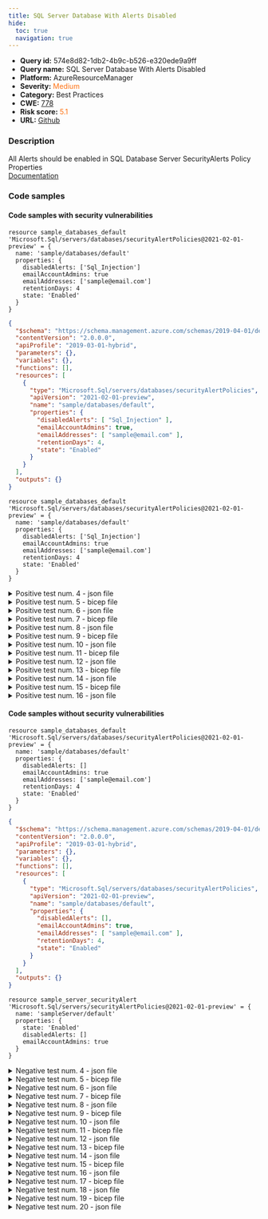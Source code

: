 ```yaml
---
title: SQL Server Database With Alerts Disabled
hide:
  toc: true
  navigation: true
---
```


<style>
  .highlight .hll {
    background-color: #ff171742;
  }
  .md-content {
    max-width: 1100px;
    margin: 0 auto;
  }
</style>

-   **Query id:** 574e8d82-1db2-4b9c-b526-e320ede9a9ff
-   **Query name:** SQL Server Database With Alerts Disabled
-   **Platform:** AzureResourceManager
-   **Severity:** <span style="color:#ff7213">Medium</span>
-   **Category:** Best Practices
-   **CWE:** <a href="https://cwe.mitre.org/data/definitions/778.html" onclick="newWindowOpenerSafe(event, 'https://cwe.mitre.org/data/definitions/778.html')">778</a>
-   **Risk score:** <span style="color:#ff7213">5.1</span>
-   **URL:** [Github](https://github.com/Checkmarx/kics/tree/master/assets/queries/azureResourceManager/sql_server_database_with_alerts_disabled)

### Description
All Alerts should be enabled in SQL Database Server SecurityAlerts Policy Properties<br>
[Documentation](https://docs.microsoft.com/en-us/azure/templates/microsoft.sql/servers/databases/securityalertpolicies?tabs=json)

### Code samples
#### Code samples with security vulnerabilities
```bicep title="Positive test num. 1 - bicep file" hl_lines="4"
resource sample_databases_default 'Microsoft.Sql/servers/databases/securityAlertPolicies@2021-02-01-preview' = {
  name: 'sample/databases/default'
  properties: {
    disabledAlerts: ['Sql_Injection']
    emailAccountAdmins: true
    emailAddresses: ['sample@email.com']
    retentionDays: 4
    state: 'Enabled'
  }
}

```
```json title="Positive test num. 2 - json file" hl_lines="14"
{
  "$schema": "https://schema.management.azure.com/schemas/2019-04-01/deploymentTemplate.json#",
  "contentVersion": "2.0.0.0",
  "apiProfile": "2019-03-01-hybrid",
  "parameters": {},
  "variables": {},
  "functions": [],
  "resources": [
    {
      "type": "Microsoft.Sql/servers/databases/securityAlertPolicies",
      "apiVersion": "2021-02-01-preview",
      "name": "sample/databases/default",
      "properties": {
        "disabledAlerts": [ "Sql_Injection" ],
        "emailAccountAdmins": true,
        "emailAddresses": [ "sample@email.com" ],
        "retentionDays": 4,
        "state": "Enabled"
      }
    }
  ],
  "outputs": {}
}

```
```bicep title="Positive test num. 3 - bicep file" hl_lines="4"
resource sample_databases_default 'Microsoft.Sql/servers/databases/securityAlertPolicies@2021-02-01-preview' = {
  name: 'sample/databases/default'
  properties: {
    disabledAlerts: ['Sql_Injection']
    emailAccountAdmins: true
    emailAddresses: ['sample@email.com']
    retentionDays: 4
    state: 'Enabled'
  }
}

```
<details><summary>Positive test num. 4 - json file</summary>

```json hl_lines="16"
{
  "properties": {
    "template": {
      "$schema": "https://schema.management.azure.com/schemas/2019-04-01/deploymentTemplate.json#",
      "contentVersion": "2.0.0.0",
      "apiProfile": "2019-03-01-hybrid",
      "parameters": {},
      "variables": {},
      "functions": [],
      "resources": [
        {
          "type": "Microsoft.Sql/servers/databases/securityAlertPolicies",
          "apiVersion": "2021-02-01-preview",
          "name": "sample/databases/default",
          "properties": {
            "disabledAlerts": [ "Sql_Injection" ],
            "emailAccountAdmins": true,
            "emailAddresses": [ "sample@email.com" ],
            "retentionDays": 4,
            "state": "Enabled"
          }
        }
      ],
      "outputs": {}
    },
    "parameters": {}
  },
  "kind": "template",
  "type": "Microsoft.Blueprint/blueprints/artifacts",
  "name": "myTemplate"
}

```
</details>
<details><summary>Positive test num. 5 - bicep file</summary>

```bicep hl_lines="7"
resource sample_databases_default 'Microsoft.Sql/servers/databases/securityAlertPolicies@2021-02-01-preview' = {
  name: 'sample/databases/default'
  properties: {
    emailAccountAdmins: true
    emailAddresses: ['sample@email.com']
    retentionDays: 4
    state: 'Disabled'
  }
}

```
</details>
<details><summary>Positive test num. 6 - json file</summary>

```json hl_lines="17"
{
  "$schema": "https://schema.management.azure.com/schemas/2019-04-01/deploymentTemplate.json#",
  "contentVersion": "2.0.0.0",
  "apiProfile": "2019-03-01-hybrid",
  "parameters": {},
  "variables": {},
  "functions": [],
  "resources": [
    {
      "type": "Microsoft.Sql/servers/databases/securityAlertPolicies",
      "apiVersion": "2021-02-01-preview",
      "name": "sample/databases/default",
      "properties": {
        "emailAccountAdmins": true,
        "emailAddresses": [ "sample@email.com" ],
        "retentionDays": 4,
        "state": "Disabled"
      }
    }
  ],
  "outputs": {}
}

```
</details>
<details><summary>Positive test num. 7 - bicep file</summary>

```bicep hl_lines="7"
resource sample_databases_default 'Microsoft.Sql/servers/databases/securityAlertPolicies@2021-02-01-preview' = {
  name: 'sample/databases/default'
  properties: {
    emailAccountAdmins: true
    emailAddresses: ['sample@email.com']
    retentionDays: 4
    state: 'Disabled'
  }
}

```
</details>
<details><summary>Positive test num. 8 - json file</summary>

```json hl_lines="19"
{
  "properties": {
    "template": {
      "$schema": "https://schema.management.azure.com/schemas/2019-04-01/deploymentTemplate.json#",
      "contentVersion": "2.0.0.0",
      "apiProfile": "2019-03-01-hybrid",
      "parameters": {},
      "variables": {},
      "functions": [],
      "resources": [
        {
          "type": "Microsoft.Sql/servers/databases/securityAlertPolicies",
          "apiVersion": "2021-02-01-preview",
          "name": "sample/databases/default",
          "properties": {
            "emailAccountAdmins": true,
            "emailAddresses": [ "sample@email.com" ],
            "retentionDays": 4,
            "state": "Disabled"
          }
        }
      ],
      "outputs": {}
    },
    "parameters": {}
  },
  "kind": "template",
  "type": "Microsoft.Blueprint/blueprints/artifacts",
  "name": "myTemplate"
}

```
</details>
<details><summary>Positive test num. 9 - bicep file</summary>

```bicep hl_lines="1"
resource sqlDatabase 'Microsoft.Sql/servers/databases@2021-02-01-preview' = {
  name: 'sample/default'
  location: resourceGroup().location
  properties: {
    collation: 'SQL_Latin1_General_CP1_CI_AS'
    maxSizeBytes: 2147483648
  }
}

```
</details>
<details><summary>Positive test num. 10 - json file</summary>

```json hl_lines="12"
{
  "properties": {
    "template": {
      "$schema": "https://schema.management.azure.com/schemas/2019-04-01/deploymentTemplate.json#",
      "contentVersion": "2.0.0.0",
      "apiProfile": "2019-03-01-hybrid",
      "parameters": {},
      "variables": {},
      "functions": [],
      "resources": [
        {
          "type": "Microsoft.Sql/servers/databases",
          "apiVersion": "2021-02-01-preview",
          "name": "sample/default",
          "location": "[resourceGroup().location]",
          "properties": {
            "collation": "SQL_Latin1_General_CP1_CI_AS",
            "maxSizeBytes": 2147483648
          }
        }
      ],
      "outputs": {}
    },
    "parameters": {}
  },
  "kind": "template",
  "type": "Microsoft.Blueprint/blueprints/artifacts",
  "name": "myTemplate"
}

```
</details>
<details><summary>Positive test num. 11 - bicep file</summary>

```bicep hl_lines="4"
resource sample_server_securityAlert 'Microsoft.Sql/servers/securityAlertPolicies@2021-02-01-preview' = {
  name: 'sampleServer/default'
  properties: {
    disabledAlerts: ['Sql_Injection']
    emailAccountAdmins: true
    emailAddresses: ['sample@email.com']
    retentionDays: 4
    state: 'Enabled'
  }
}

```
</details>
<details><summary>Positive test num. 12 - json file</summary>

```json hl_lines="17"
{
  "$schema": "https://schema.management.azure.com/schemas/2019-04-01/deploymentTemplate.json#",
  "contentVersion": "1.0.0.0",
  "metadata": {
    "_generator": {
      "name": "bicep",
      "version": "0.37.4.10188",
      "templateHash": "9432867529760988896"
    }
  },
  "resources": [
    {
      "type": "Microsoft.Sql/servers/securityAlertPolicies",
      "apiVersion": "2021-02-01-preview",
      "name": "sampleServer/default",
      "properties": {
        "disabledAlerts": ["Sql_Injection"],
        "emailAccountAdmins": true,
        "emailAddresses": [
          "sample@email.com"
        ],
        "retentionDays": 4,
        "state": "Enabled"
      }
    }
  ]
}
```
</details>
<details><summary>Positive test num. 13 - bicep file</summary>

```bicep hl_lines="8"
resource sample_server_securityAlert 'Microsoft.Sql/servers/securityAlertPolicies@2021-02-01-preview' = {
  name: 'sampleServer/default'
  properties: {
    disabledAlerts: ['Sql_Injection']
    emailAccountAdmins: true
    emailAddresses: ['sample@email.com']
    retentionDays: 4
    state: 'Disabled'
  }
}

```
</details>
<details><summary>Positive test num. 14 - json file</summary>

```json hl_lines="23"
{
  "$schema": "https://schema.management.azure.com/schemas/2019-04-01/deploymentTemplate.json#",
  "contentVersion": "1.0.0.0",
  "metadata": {
    "_generator": {
      "name": "bicep",
      "version": "0.37.4.10188",
      "templateHash": "6052430267505263681"
    }
  },
  "resources": [
    {
      "type": "Microsoft.Sql/servers/securityAlertPolicies",
      "apiVersion": "2021-02-01-preview",
      "name": "sampleServer/default",
      "properties": {
        "disabledAlerts": ["Sql_Injection"],
        "emailAccountAdmins": true,
        "emailAddresses": [
          "sample@email.com"
        ],
        "retentionDays": 4,
        "state": "Disabled"
      }
    }
  ]
}
```
</details>
<details><summary>Positive test num. 15 - bicep file</summary>

```bicep hl_lines="1"
resource sqlServer 'Microsoft.Sql/servers@2021-02-01-preview' = {
  name: 'sample'
  location: resourceGroup().location
  properties: {
    administratorLogin: 'sqladminuser'
    administratorLoginPassword: 'P@ssw0rd123!' 
    minimalTlsVersion: '1.2'
    publicNetworkAccess: 'Enabled'
  }
}

```
</details>
<details><summary>Positive test num. 16 - json file</summary>

```json hl_lines="13"
{
  "$schema": "https://schema.management.azure.com/schemas/2019-04-01/deploymentTemplate.json#",
  "contentVersion": "1.0.0.0",
  "metadata": {
    "_generator": {
      "name": "bicep",
      "version": "0.37.4.10188",
      "templateHash": "15083796068864284852"
    }
  },
  "resources": [
    {
      "type": "Microsoft.Sql/servers",
      "apiVersion": "2021-02-01-preview",
      "name": "sample",
      "location": "[resourceGroup().location]",
      "properties": {
        "administratorLogin": "sqladminuser",
        "administratorLoginPassword": "P@ssw0rd123!",
        "minimalTlsVersion": "1.2",
        "publicNetworkAccess": "Enabled"
      }
    }
  ]
}
```
</details>


#### Code samples without security vulnerabilities
```bicep title="Negative test num. 1 - bicep file"
resource sample_databases_default 'Microsoft.Sql/servers/databases/securityAlertPolicies@2021-02-01-preview' = {
  name: 'sample/databases/default'
  properties: {
    disabledAlerts: []
    emailAccountAdmins: true
    emailAddresses: ['sample@email.com']
    retentionDays: 4
    state: 'Enabled'
  }
}

```
```json title="Negative test num. 2 - json file"
{
  "$schema": "https://schema.management.azure.com/schemas/2019-04-01/deploymentTemplate.json#",
  "contentVersion": "2.0.0.0",
  "apiProfile": "2019-03-01-hybrid",
  "parameters": {},
  "variables": {},
  "functions": [],
  "resources": [
    {
      "type": "Microsoft.Sql/servers/databases/securityAlertPolicies",
      "apiVersion": "2021-02-01-preview",
      "name": "sample/databases/default",
      "properties": {
        "disabledAlerts": [],
        "emailAccountAdmins": true,
        "emailAddresses": [ "sample@email.com" ],
        "retentionDays": 4,
        "state": "Enabled"
      }
    }
  ],
  "outputs": {}
}

```
```bicep title="Negative test num. 3 - bicep file"
resource sample_server_securityAlert 'Microsoft.Sql/servers/securityAlertPolicies@2021-02-01-preview' = {
  name: 'sampleServer/default'
  properties: {
    state: 'Enabled'
    disabledAlerts: []
    emailAccountAdmins: true
  }
}

```
<details><summary>Negative test num. 4 - json file</summary>

```json
{
  "$schema": "https://schema.management.azure.com/schemas/2019-04-01/deploymentTemplate.json#",
  "contentVersion": "1.0.0.0",
  "metadata": {
    "_generator": {
      "name": "bicep",
      "version": "0.37.4.10188",
      "templateHash": "8371526641644790449"
    }
  },
  "resources": [
    {
      "type": "Microsoft.Sql/servers/securityAlertPolicies",
      "apiVersion": "2021-02-01-preview",
      "name": "sampleServer/Default",
      "properties": {
        "state": "Enabled",
        "disabledAlerts": [],
        "emailAccountAdmins": true
      }
    }
  ]
}
```
</details>
<details><summary>Negative test num. 5 - bicep file</summary>

```bicep
resource sample_databases_default 'Microsoft.Sql/servers/databases/securityAlertPolicies@2021-02-01-preview' = {
  name: 'sample/databases/default'
  properties: {
    emailAccountAdmins: true
    emailAddresses: ['sample@email.com']
    retentionDays: 4
    state: 'Enabled'
  }
}

```
</details>
<details><summary>Negative test num. 6 - json file</summary>

```json
{
  "$schema": "https://schema.management.azure.com/schemas/2019-04-01/deploymentTemplate.json#",
  "contentVersion": "2.0.0.0",
  "apiProfile": "2019-03-01-hybrid",
  "parameters": {},
  "variables": {},
  "functions": [],
  "resources": [
    {
      "type": "Microsoft.Sql/servers/databases/securityAlertPolicies",
      "apiVersion": "2021-02-01-preview",
      "name": "sample/databases/default",
      "properties": {
        "emailAccountAdmins": true,
        "emailAddresses": [ "sample@email.com" ],
        "retentionDays": 4,
        "state": "Enabled"
      }
    }
  ],
  "outputs": {}
}

```
</details>
<details><summary>Negative test num. 7 - bicep file</summary>

```bicep
resource sample_databases_default 'Microsoft.Sql/servers/databases/securityAlertPolicies@2021-02-01-preview' = {
  name: 'sample/databases/default'
  properties: {
    disabledAlerts: []
    emailAccountAdmins: true
    emailAddresses: ['sample@email.com']
    retentionDays: 4
    state: 'Enabled'
  }
}

```
</details>
<details><summary>Negative test num. 8 - json file</summary>

```json
{
  "properties": {
    "template": {
      "$schema": "https://schema.management.azure.com/schemas/2019-04-01/deploymentTemplate.json#",
      "contentVersion": "2.0.0.0",
      "apiProfile": "2019-03-01-hybrid",
      "parameters": {},
      "variables": {},
      "functions": [],
      "resources": [
        {
          "type": "Microsoft.Sql/servers/databases/securityAlertPolicies",
          "apiVersion": "2021-02-01-preview",
          "name": "sample/databases/default",
          "properties": {
            "disabledAlerts": [],
            "emailAccountAdmins": true,
            "emailAddresses": [ "sample@email.com" ],
            "retentionDays": 4,
            "state": "Enabled"
          }
        }
      ],
      "outputs": {}
    },
    "parameters": {}
  },
  "kind": "template",
  "type": "Microsoft.Blueprint/blueprints/artifacts",
  "name": "myTemplate"
}

```
</details>
<details><summary>Negative test num. 9 - bicep file</summary>

```bicep
resource sample_databases_default 'Microsoft.Sql/servers/databases/securityAlertPolicies@2021-02-01-preview' = {
  name: 'sample/databases/default'
  properties: {
    emailAccountAdmins: true
    emailAddresses: ['sample@email.com']
    retentionDays: 4
    state: 'Enabled'
  }
}

```
</details>
<details><summary>Negative test num. 10 - json file</summary>

```json
{
  "properties": {
    "template": {
      "$schema": "https://schema.management.azure.com/schemas/2019-04-01/deploymentTemplate.json#",
      "contentVersion": "2.0.0.0",
      "apiProfile": "2019-03-01-hybrid",
      "parameters": {},
      "variables": {},
      "functions": [],
      "resources": [
        {
          "type": "Microsoft.Sql/servers/databases/securityAlertPolicies",
          "apiVersion": "2021-02-01-preview",
          "name": "sample/databases/default",
          "properties": {
            "emailAccountAdmins": true,
            "emailAddresses": [ "sample@email.com" ],
            "retentionDays": 4,
            "state": "Enabled"
          }
        }
      ],
      "outputs": {}
    },
    "parameters": {}
  },
  "kind": "template",
  "type": "Microsoft.Blueprint/blueprints/artifacts",
  "name": "myTemplate"
}

```
</details>
<details><summary>Negative test num. 11 - bicep file</summary>

```bicep
resource sample_database 'Microsoft.Sql/servers/databases@2021-02-01-preview' = {
  name: 'sampleServer/sampleDatabase'
  location: 'Sample'
  properties: {
    sampleName: 'AdventureWorksLT'
  }
}

resource sample_databases_default 'Microsoft.Sql/servers/databases/securityAlertPolicies@2021-02-01-preview' = {
  name: 'sample/databases/default'
  location: 'Sample'
  properties: {
    disabledAlerts: []
    state: 'Enabled'
}}

```
</details>
<details><summary>Negative test num. 12 - json file</summary>

```json
{
  "$schema": "https://schema.management.azure.com/schemas/2019-04-01/deploymentTemplate.json#",
  "contentVersion": "1.0.0.0",
  "metadata": {
    "_generator": {
      "name": "bicep",
      "version": "0.37.4.10188",
      "templateHash": "6537157491087265147"
    }
  },
  "resources": [
    {
      "type": "Microsoft.Sql/servers/databases",
      "apiVersion": "2021-02-01-preview",
      "name": "sampleServer/sampleDatabase",
      "location": "Sample",
      "properties": {
        "sampleName": "AdventureWorksLT"
      }
    },
    {
      "type": "Microsoft.Sql/servers/databases/securityAlertPolicies",
      "apiVersion": "2021-02-01-preview",
      "name": "sample/databases/Default",
      "location": "Sample",
      "properties": {
        "disabledAlerts": [],
        "state": "Enabled"
      }
    }
  ]
}
```
</details>
<details><summary>Negative test num. 13 - bicep file</summary>

```bicep
resource sample_database 'Microsoft.Sql/servers/databases@2021-02-01-preview' = {
  name: 'sampleServer/sampleDatabase'
  location: 'Sample'
  properties: {
    sampleName: 'AdventureWorksLT'
  }
}

resource sample_databases_default 'Microsoft.Sql/servers/databases/securityAlertPolicies@2021-02-01-preview' = {
  name: 'sample/databases/default'
  location: 'Sample'
  properties: {
    state: 'Enabled'
}}

```
</details>
<details><summary>Negative test num. 14 - json file</summary>

```json
{
  "$schema": "https://schema.management.azure.com/schemas/2019-04-01/deploymentTemplate.json#",
  "contentVersion": "1.0.0.0",
  "metadata": {
    "_generator": {
      "name": "bicep",
      "version": "0.37.4.10188",
      "templateHash": "3186770193589075684"
    }
  },
  "resources": [
    {
      "type": "Microsoft.Sql/servers/databases",
      "apiVersion": "2021-02-01-preview",
      "name": "sampleServer/sampleDatabase",
      "location": "Sample",
      "properties": {
        "sampleName": "AdventureWorksLT"
      }
    },
    {
      "type": "Microsoft.Sql/servers/databases/securityAlertPolicies",
      "apiVersion": "2021-02-01-preview",
      "name": "sample/databases/Default",
      "location": "Sample",
      "properties": {
        "state": "Enabled"
      }
    }
  ]
}
```
</details>
<details><summary>Negative test num. 15 - bicep file</summary>

```bicep
resource sample_server 'Microsoft.Sql/servers@2021-02-01-preview' = {
  name: 'sampleServer'
  location: resourceGroup().location
  properties: {
    administratorLogin: 'sqladminuser'
    administratorLoginPassword: 'P@ssw0rd123!' 
  }
}

resource sample_server_securityAlert 'Microsoft.Sql/servers/securityAlertPolicies@2021-02-01-preview' = {
  name: 'sampleServer/default'
  properties: {
    state: 'Enabled'
    disabledAlerts: []
    emailAccountAdmins: true
  }
}

```
</details>
<details><summary>Negative test num. 16 - json file</summary>

```json
{
  "$schema": "https://schema.management.azure.com/schemas/2019-04-01/deploymentTemplate.json#",
  "contentVersion": "1.0.0.0",
  "metadata": {
    "_generator": {
      "name": "bicep",
      "version": "0.37.4.10188",
      "templateHash": "7042966288860294010"
    }
  },
  "resources": [
    {
      "type": "Microsoft.Sql/servers",
      "apiVersion": "2021-02-01-preview",
      "name": "sampleServer",
      "location": "[resourceGroup().location]",
      "properties": {
        "administratorLogin": "sqladminuser",
        "administratorLoginPassword": "P@ssw0rd123!"
      }
    },
    {
      "type": "Microsoft.Sql/servers/securityAlertPolicies",
      "apiVersion": "2021-02-01-preview",
      "name": "sampleServer/Default",
      "properties": {
        "state": "Enabled",
        "disabledAlerts": [],
        "emailAccountAdmins": true
      }
    }
  ]
}
```
</details>
<details><summary>Negative test num. 17 - bicep file</summary>

```bicep
resource sample_server 'Microsoft.Sql/servers@2021-02-01-preview' = {
  name: 'sampleServer'
  location: resourceGroup().location
  properties: {
    administratorLogin: 'sqladminuser'
    administratorLoginPassword: 'P@ssw0rd123!' 
  }
}

resource sample_server_securityAlert 'Microsoft.Sql/servers/securityAlertPolicies@2021-02-01-preview' = {
  name: 'sampleServer/default'
  properties: {
    state: 'Enabled'
    emailAccountAdmins: true
  }
}

```
</details>
<details><summary>Negative test num. 18 - json file</summary>

```json
{
  "$schema": "https://schema.management.azure.com/schemas/2019-04-01/deploymentTemplate.json#",
  "contentVersion": "1.0.0.0",
  "metadata": {
    "_generator": {
      "name": "bicep",
      "version": "0.37.4.10188",
      "templateHash": "6333281479513473266"
    }
  },
  "resources": [
    {
      "type": "Microsoft.Sql/servers",
      "apiVersion": "2021-02-01-preview",
      "name": "sampleServer",
      "location": "[resourceGroup().location]",
      "properties": {
        "administratorLogin": "sqladminuser",
        "administratorLoginPassword": "P@ssw0rd123!"
      }
    },
    {
      "type": "Microsoft.Sql/servers/securityAlertPolicies",
      "apiVersion": "2021-02-01-preview",
      "name": "sampleServer/Default",
      "properties": {
        "state": "Enabled",
        "emailAccountAdmins": true
      }
    }
  ]
}
```
</details>
<details><summary>Negative test num. 19 - bicep file</summary>

```bicep
resource sample_server_securityAlert 'Microsoft.Sql/servers/securityAlertPolicies@2021-02-01-preview' = {
  name: 'sampleServer/default'
  properties: {
    state: 'Enabled'
    emailAccountAdmins: true
  }
}

```
</details>
<details><summary>Negative test num. 20 - json file</summary>

```json
{
  "$schema": "https://schema.management.azure.com/schemas/2019-04-01/deploymentTemplate.json#",
  "contentVersion": "1.0.0.0",
  "metadata": {
    "_generator": {
      "name": "bicep",
      "version": "0.37.4.10188",
      "templateHash": "4912734550592086719"
    }
  },
  "resources": [
    {
      "type": "Microsoft.Sql/servers/securityAlertPolicies",
      "apiVersion": "2021-02-01-preview",
      "name": "sampleServer/Default",
      "properties": {
        "state": "Enabled",
        "emailAccountAdmins": true
      }
    }
  ]
}
```
</details>

